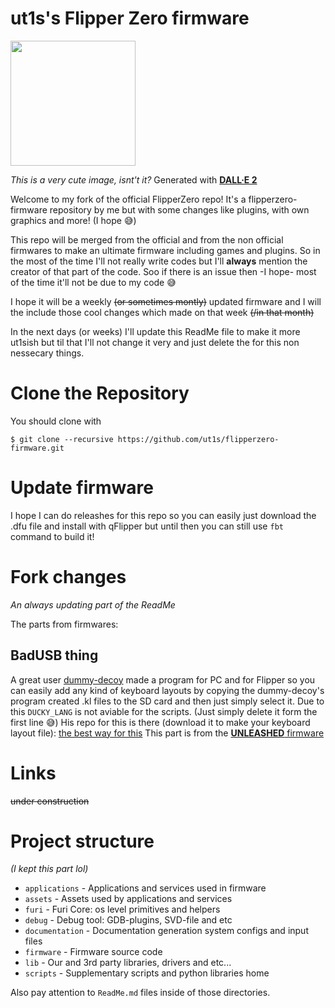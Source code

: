 # ut1s's Flipper Zero firmware

<img src="https://user-images.githubusercontent.com/110339660/187163324-7ad7edc7-107e-424d-9450-58408a90e4ee.png" width="200" />

*This is a very cute image, isnt't it?* Generated with [__DALL·E 2__](https://openai.com/dall-e-2/)


Welcome to my fork of the official FlipperZero repo!
It's a flipperzero-firmware repository by me but with some changes like plugins, with own graphics and more! (I hope :sweat_smile:)

This repo will be merged from the official and from the non official firmwares to make an ultimate firmware including games and plugins.
So in the most of the time I'll not really write codes but I'll **always** mention the creator of that part of the code. Soo if there is an issue then -I hope- most of the time it'll not be due to my code :sweat_smile:

I hope it will be a weekly ~~(or sometimes montly)~~ updated firmware and I will the include those cool changes which made on that week ~~(/in that month)~~

In the next days (or weeks) I'll update this ReadMe file to make it more ut1sish but til that I'll not change it very and just delete the for this non nessecary things.

# Clone the Repository

You should clone with 
```shell
$ git clone --recursive https://github.com/ut1s/flipperzero-firmware.git
```

# Update firmware

I hope I can do releashes for this repo so you can easily just download the .dfu file and install with qFlipper but until then you can still use `fbt` command to build it!

# Fork changes
*An always updating part of the ReadMe*

The parts from firmwares:

## BadUSB thing

A great user [dummy-decoy](https://github.com/dummy-decoy) made a program for PC and for Flipper so you can easily add any kind of keyboard layouts by copying the dummy-decoy's program created .kl files to the SD card and then just simply select it. Due to this `DUCKY_LANG` is not aviable for the scripts. (Just simply delete it form the first line :sweat_smile:) His repo for this is there (download it to make your keyboard layout file): [the best way for this](https://github.com/dummy-decoy/flipperzero_badusb_kl)
This part is from the [__UNLEASHED__ firmware](https://github.com/Eng1n33r/flipperzero-firmware/tree/dev/applications/bad_usb)

<!---
## SubGHz

This part is from the [Unleashed firmware](https://github.com/Eng1n33r/flipperzero-firmware/tree/dev/applications/subghz) too. It means there is support for many rolling code protocols but the region restrictions are still there (btw I'm not sure :sweat_smile:)


## Plugins

- Clock/Stopwatch ([By CompaqDisc, Stopwatch & Sound Alert By RogueMaster](https://gist.github.com/CompaqDisc/4e329c501bd03c1e801849b81f48ea61)) /w 12/24HR ([By non-bin](https://github.com/RogueMaster/flipperzero-firmware-wPlugins/pull/254)) & Refactoring ([By GMMan](https://github.com/RogueMaster/flipperzero-firmware-wPlugins/pull/256))
- MultiConverter plugin [(by theisolinearchip)](https://github.com/theisolinearchip/flipperzero_stuff)
- NRF24: Sniffer & MouseJacker (with changes) [(by mothball187)](https://github.com/mothball187/flipperzero-nrf24/tree/main/mousejacker)
- Mouse Jiggler ([By Jacob-Tate](https://github.com/Jacob-Tate/flipperzero-firmware/blob/dev/applications/mouse_jiggler/mouse_jiggler.c))
- Paint ([By n-o-T-I-n-s-a-n-e](https://github.com/n-o-T-I-n-s-a-n-e))
- Spectrum Analyzer (with changes) [(by jolcese)](https://github.com/jolcese/flipperzero-firmware/tree/spectrum/applications/spectrum_analyzer)
- UPC-A Barcode generator plugin [(by McAzzaMan)](https://github.com/McAzzaMan/flipperzero-firmware/tree/UPC-A_Barcode_Generator/applications/barcode_generator)
- WAV player plugin (fixed) [(OFW: DrZlo13)](https://github.com/flipperdevices/flipperzero-firmware/tree/zlo/wav-player)

## Games

- Arkanoid (with fixes) [(by gotnull)](https://github.com/gotnull/flipperzero-firmware-wPlugins)
- Mandelbrot Set ([By Possibly-Matt](https://github.com/Possibly-Matt/flipperzero-firmware-wPlugins))
- Tetris (with fixes) [(by jeffplang)](https://github.com/jeffplang/flipperzero-firmware/tree/tetris_game/applications/tetris_game)
- Tic Tac Toe (with fixes) [(by gotnull)](https://github.com/gotnull/flipperzero-firmware-wPlugins)

This is a comment. It won't seen on the page. I hope. You can prewrite the text here and after just get out of this comment.
--->

# Links

~~under construction~~

# Project structure
*(I kept this part lol)*

- `applications`    - Applications and services used in firmware
- `assets`          - Assets used by applications and services
- `furi`            - Furi Core: os level primitives and helpers
- `debug`           - Debug tool: GDB-plugins, SVD-file and etc
- `documentation`   - Documentation generation system configs and input files
- `firmware`        - Firmware source code
- `lib`             - Our and 3rd party libraries, drivers and etc...
- `scripts`         - Supplementary scripts and python libraries home

Also pay attention to `ReadMe.md` files inside of those directories.
